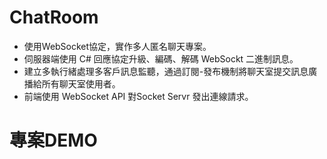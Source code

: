 # ChatRoom
* 使用WebSocket協定，實作多人匿名聊天專案。
* 伺服器端使用 C# 回應協定升級、編碼、解碼 WebSockt 二進制訊息。
* 建立多執行緒處理多客戶訊息監聽，通過訂閱-發布機制將聊天室提交訊息廣播給所有聊天室使用者。
* 前端使用 WebSocket API 對Socket Servr 發出連線請求。

# 專案DEMO

